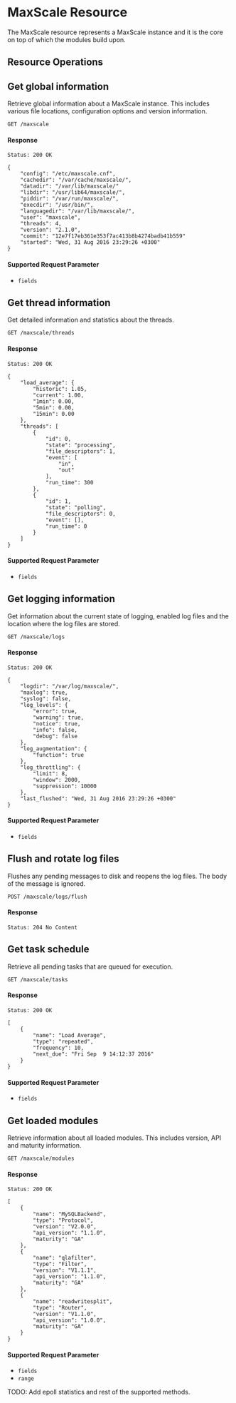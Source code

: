 # MaxScale Resource

The MaxScale resource represents a MaxScale instance and it is the core on top
of which the modules build upon.

## Resource Operations

## Get global information

Retrieve global information about a MaxScale instance. This includes various
file locations, configuration options and version information.

```
GET /maxscale
```

#### Response

```
Status: 200 OK

{
    "config": "/etc/maxscale.cnf",
    "cachedir": "/var/cache/maxscale/",
    "datadir": "/var/lib/maxscale/"
    "libdir": "/usr/lib64/maxscale/",
    "piddir": "/var/run/maxscale/",
    "execdir": "/usr/bin/",
    "languagedir": "/var/lib/maxscale/",
    "user": "maxscale",
    "threads": 4,
    "version": "2.1.0",
    "commit": "12e7f17eb361e353f7ac413b8b4274badb41b559"
    "started": "Wed, 31 Aug 2016 23:29:26 +0300"
}
```

#### Supported Request Parameter

- `fields`

## Get thread information

Get detailed information and statistics about the threads.

```
GET /maxscale/threads
```

#### Response

```
Status: 200 OK

{
    "load_average": {
        "historic": 1.05,
        "current": 1.00,
        "1min": 0.00,
        "5min": 0.00,
        "15min": 0.00
    },
    "threads": [
        {
            "id": 0,
            "state": "processing",
            "file_descriptors": 1,
            "event": [
                "in",
                "out"
            ],
            "run_time": 300
        },
        {
            "id": 1,
            "state": "polling",
            "file_descriptors": 0,
            "event": [],
            "run_time": 0
        }
    ]
}
```

#### Supported Request Parameter

- `fields`

## Get logging information

Get information about the current state of logging, enabled log files and the
location where the log files are stored.

```
GET /maxscale/logs
```

#### Response

```
Status: 200 OK

{
    "logdir": "/var/log/maxscale/",
    "maxlog": true,
    "syslog": false,
    "log_levels": {
        "error": true,
        "warning": true,
        "notice": true,
        "info": false,
        "debug": false
    },
    "log_augmentation": {
        "function": true
    },
    "log_throttling": {
        "limit": 8,
        "window": 2000,
        "suppression": 10000
    },
    "last_flushed": "Wed, 31 Aug 2016 23:29:26 +0300"
}
```

#### Supported Request Parameter

- `fields`

## Flush and rotate log files

Flushes any pending messages to disk and reopens the log files. The body of the
message is ignored.

```
POST /maxscale/logs/flush
```

#### Response

```
Status: 204 No Content
```

## Get task schedule

Retrieve all pending tasks that are queued for execution.

```
GET /maxscale/tasks
```

#### Response

```
Status: 200 OK

[
    {
        "name": "Load Average",
        "type": "repeated",
        "frequency": 10,
        "next_due": "Fri Sep  9 14:12:37 2016"
    }
}
```

#### Supported Request Parameter

- `fields`

## Get loaded modules

Retrieve information about all loaded modules. This includes version, API and
maturity information.

```
GET /maxscale/modules
```

#### Response

```
Status: 200 OK

[
    {
        "name": "MySQLBackend",
        "type": "Protocol",
        "version": "V2.0.0",
        "api_version": "1.1.0",
        "maturity": "GA"
    },
    {
        "name": "qlafilter",
        "type": "Filter",
        "version": "V1.1.1",
        "api_version": "1.1.0",
        "maturity": "GA"
    },
    {
        "name": "readwritesplit",
        "type": "Router",
        "version": "V1.1.0",
        "api_version": "1.0.0",
        "maturity": "GA"
    }
}
```

#### Supported Request Parameter

- `fields`
- `range`

TODO: Add epoll statistics and rest of the supported methods.
